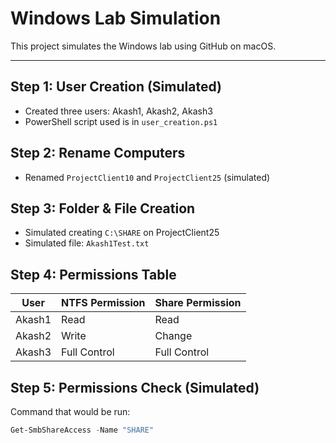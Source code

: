 # Windows Lab Simulation

This project simulates the Windows lab using GitHub on macOS.

---

## Step 1: User Creation (Simulated)
- Created three users: Akash1, Akash2, Akash3
- PowerShell script used is in `user_creation.ps1`

## Step 2: Rename Computers
- Renamed `ProjectClient10` and `ProjectClient25` (simulated)

## Step 3: Folder & File Creation
- Simulated creating `C:\SHARE` on ProjectClient25
- Simulated file: `Akash1Test.txt`

## Step 4: Permissions Table

| User     | NTFS Permission | Share Permission |
|----------|------------------|------------------|
| Akash1   | Read             | Read             |
| Akash2   | Write            | Change           |
| Akash3   | Full Control     | Full Control     |

## Step 5: Permissions Check (Simulated)
Command that would be run:
```powershell
Get-SmbShareAccess -Name "SHARE"
